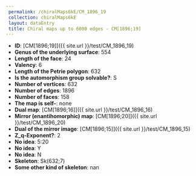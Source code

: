 ```yaml
--- 
 permalink: /chiralMaps6kE/CM_1896_19 
 collection: chiralMaps6kE
 layout: dataEntry
 title: Chiral maps up to 6000 edges - CM[1896;19]
---
```


- **ID**: [CM[1896;19]]({{ site.url }}/test/CM_1896_19)
- **Genus of the underlying surface**: 554
- **Length of the face**: 24
- **Valency**: 6
- **Length of the Petrie polygon**: 632
- **Is the automorphism group solvable?**: S
- **Number of vertices**: 632
- **Number of edges**: 1896
- **Number of faces**: 158
- **The map is self-**: none
- **Dual map**: [CM[1896;16]]({{ site.url }}/test/CM_1896_16)
- **Mirror (enantihomorphic) map**: [CM[1896;20]]({{ site.url }}/test/CM_1896_20)
- **Dual of the mirror image**: [CM[1896;15]]({{ site.url }}/test/CM_1896_15)
- **Z_q-Exponent?**: 2
- **No idea**:  5:20
- **No idea**: Y
- **No idea**: N
- **Skeleton**: Sk(632;7)
- **Some other kind of skeleton**: nan
